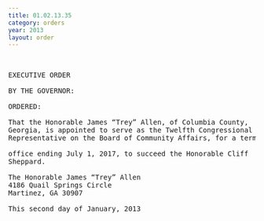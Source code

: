 ```yaml
---
title: 01.02.13.35
category: orders
year: 2013
layout: order
---
```


<pre> 

EXECUTIVE ORDER

BY THE GOVERNOR:

ORDERED:

That the Honorable James “Trey” Allen, of Columbia County,
Georgia, is appointed to serve as the Twelfth Congressional District
Representative on the Board of Community Affairs, for a term of

office ending July 1, 2017, to succeed the Honorable Cliff
Sheppard.

The Honorable James “Trey” Allen
4186 Quail Springs Circle
Martinez, GA 30907

This second day of January, 2013

 

</pre>
